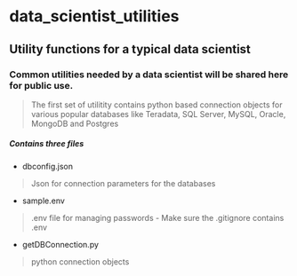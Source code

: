 # data_scientist_utilities
## Utility functions for a typical data scientist

### Common utilities needed by a data scientist will be shared here for public use.

> The first set of utilitity contains python based connection objects for various popular databases like Teradata, SQL Server, MySQL, Oracle, MongoDB and Postgres

##### Contains three files

- dbconfig.json 
> Json for connection parameters for the databases
- sample.env
> .env file for managing passwords - Make sure the .gitignore contains .env 
- getDBConnection.py
> python connection objects 
